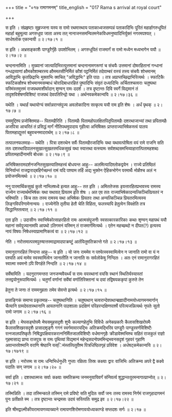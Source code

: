 +++
title = "०१७ रामागमनम्"
title_english = "017 Rama s arrival at royal court"

+++


स इति । संप्रहृष्टाः सुहृज्जना यस्य स रामो रथमास्थाय पताकाध्वजसम्पन्नं
पताकादिभिः पूरितं महार्हागरुधूपितं महार्हा बहुमूल्या अगरुधूपा जाता अस्य
तत् नानाजनसमन्वितमनेकविधमनुष्यादिभिर्युक्तं नगरमपश्यत् । सार्धश्लोक
एकान्वयी  ॥  २।१७।१  ॥   

  

स इति । अभ्रसङ्काशैः पाण्डुरैर्गृहैः उपशोभितम् । अगरुधूपितं राजमार्गं स
रामो मध्येन मध्यभागेन ययौ  ॥  २।१७।२  ॥   

  

चन्दनानामिति । मुख्यानां जात्यादिभिरत्युत्तमानां चन्दनानामगरूणां च
संचयैः उत्तमानां दोषरहितानां गन्धानां गन्धद्रव्याणां क्षौमकौशाम्बरस्य
क्षौममतसीनिर्मितं कौशं पट्टनिर्मितं तदेवाम्बरं वस्त्रं तस्य संचयैः
शोभमानम् आविद्धाभिः कृतछिद्राभिः मुक्ताभिः क्वचित् "अविद्धाभिः" इति पाठः
। तत्र अप्राप्तच्छिद्राभिरित्यर्थः । स्फाटिकैः स्फटिकाक्षैश्च
शोभमानमसम्बाधं चोरादिबाधारहितं पुष्पादिभिः संवृतं दध्यादिभिः
अर्चिताश्चत्वराः चतुष्पथा यस्मिंस्तमुत्तमं राजपथमाशीर्वादान् शृण्वन्
रामः ददर्श । तत्र दृष्टान्तः दिवि स्वर्गे विद्यमानं तं
तादृशविशेषणविशिष्टं राजपथं देवपतिरिन्द्रो यथा । अर्थनवकमेकान्वयि  ॥ 
२।१७।३६  ॥   

  

यथेति । यथार्हं यथायोग्यं सर्वान्नरान्संपूज्य अवलोकादिना सत्कृत्य ययौ
राम इति शेषः । अर्धं पृथक्  ॥  २।१७।७  ॥   

  

राममुद्दिश्य प्रजोक्तिमाह-- पितामहैरिति । पितामहैः
पितामहोपलक्षितपितृपितामहैः दशरथाजाभ्यां तथा प्रपितामहैः अजपित्रा आचरितं
तं प्रसिद्धं मार्गं नीतिपथमुपादाय गृहीत्वा अभिषिक्तः
प्राप्तराज्याभिषेकस्त्वं पालय पितामहाद्युत्तरं बहुवचनमादरार्थम्  ॥ 
२।१७।८  ॥   

  

तत्पालनफलमाह-- यथेति । पित्रा दशरथेन सर्वैः पितामहैरजादिभिः यथा
यथावत्पोषिता वयं रामे राजनि सति ततः दशरथादिपालनसुखात्सुखतरमधिकसुखं यथा
स्यात्तथा वत्स्यामः सर्वशब्दसमभिव्याहारात्पितामहशब्दः प्रपितामहादीनामपि
बोधकः  ॥  २।१७।९  ॥   

  

अभिषिक्तरामदर्शनजनितसुखस्यातिमहत्त्वं बोधयन्त आहुः--
अलमित्यादिश्लोकद्वयेन । राज्ये प्रतिष्ठितं विनिर्यान्तं
राजद्वाराद्बहिर्गच्छन्तं रामं यदि पश्याम तर्हि अद्य भुक्तेन ऐहिकभोगेन
परमार्थैः मोक्षैश्च अलं न प्रयोजनमित्यर्थः  ॥  २।१७।१०  ॥   

  

ननु पारमार्थिकसुखं कुतो नाभिलषध्वे इत्यत आहुः-- तत इति । अमिततेजसः
इयत्तारहितप्रभावस्य रामस्य राज्येन राज्यार्थमभिषेकः यथा यथावत् प्रियतम
इति शेषः । अत एव ततः राज्याभिषेकादन्यत्किञ्चित्प्रियतरं न भविष्यति ।
किंच ततः तस्य रामस्य यथा अभिषेकः प्रियतरः तथा अन्यत्किञ्चिन्न
प्रियतरमित्यस्य लिङ्गविपरिणामेनान्वयः । राज्येनेति तृतीया हेतौ चेति
विहिता, फलस्यापि हेतुत्वेन विवक्षेति तत्र सिद्धान्तितत्वात्  ॥  २।१७।११
 ॥   

  

एता इति । उदासीनः स्वाभिषेकोत्साहरहितो रामः आत्मसंपूजनीः
स्वसत्कारकारिकाः कथाः शृण्वन् महापथं ययौ महानां सर्वपूज्यानामपि आपथो
ऽतिगमनं यस्मिन् तं राजमार्गमित्यर्थः । एतेन महच्छब्दो न दीपत(?) इत्यस्य
नायं विषयः निषेधस्याप्रामाणिकत्वं वा  ॥  २।१७।१२  ॥   

  

नेति । नरोत्तमात्परमपुरुषात्तस्माद्रामादपाक्रष्टुं आर्तयितुमतिक्रान्ते
गते  ॥  २।१७।१३  ॥   

  

रामानुरागरहितं निन्दन्त आहुः-- य इति । यो जनः राममेव न
पश्येत्स्वस्वामित्वेन न जानाति रामो वा यं न पश्यति अयं मामेव
स्वस्वामित्वेन जानातीति न जानाति सः सर्वलोकेषु निन्दितः । अतः एनं
रामानुरागरहितं स्वात्मा स्वमनो ऽपि विगर्हते निन्दति  ॥  २।१७।१४  ॥   

  

सर्वेषामिति । यदनुरागमन्तरा जनजन्मवैयर्थ्यं स रामः वयस्थानां वयसि स्थानं
स्थितिर्यस्यास्तां तत्तद्वयोनुरूपामित्यर्थः । चतुर्णां वर्णानां सर्वेषां
वर्णातिरिक्तानां च दयां तद्विषयककृपां कुरुते तेन  

हेतुना ते जनाः तं राममनुव्रताः तमेव सेवन्ते इत्यर्थः  ॥  २।१७।१५  ॥   

  

प्रासङ्गिकं समाप्य प्रकृतमाह-- चतुष्पथानिति । चतुष्पथान्
चत्वरान्देवपथान्ब्रह्मादीनामयोध्यागमनमार्गान् चैत्यानि
ग्रामदेवतास्थानानि आयतनानि पाठशालाः प्रदक्षिणं परिहरन्दक्षिणपार्श्वे
परित्यजन्नित्यर्थः नृपतेः सुतो रामो जगाम  ॥  २।१७।१६  ॥   

  

स इति । मेघसङ्घोपमैः मेघसमूहसदृशैः शुभैः कल्याणहेतुभिः विविधैः
अनेकप्रकारैः कैलासशिखरोपमैः कैलासशिखरसदृशैः प्रासादशृङ्गैः गगनं
स्वर्गमावारयद्भिः अतिक्रमद्भिरिव पाण्डुरैः पाण्डुरवर्णविशिष्टैः
रत्नजालपरिष्कृतैः निषिद्धपक्षिवारकरत्ननिर्मितजालविशिष्टैः वर्धमानगृहैः
क्रीडावेश्मभिश्च सहितं राजकुलं राज्ञो गृहमासाद्य प्राप्य राजपुत्रः स
रामः पृथिव्यां विद्यमानं महेन्द्रसदनोपममिन्द्रभवनसदृशं गृहवरं गृहाणि
अवान्तरवेश्मानि वराणि श्रेष्ठानि यस्िमंस्तत्पितुर्वेश्म पित्रधिष्ठितगृहं
प्रविवेश । अर्धषट्कमेकान्वयि  ॥  २।१७।१७१९  ॥   

  

स इति । नरोत्तमः स रामः धन्विभिर्धनुर्धरैः गुप्ताः रक्षिताः तिस्रः
कक्ष्याः द्वारः वाजिभिः अतिक्रम्य अपरे द्वै कक्ष्ये पदातिः सन् जगाम  ॥ 
२।१७।२०  ॥   

  

सर्वा इति । दशरथात्मजः सर्वाः कक्ष्याः समतिक्रम्य जनमनुयायिवर्गं
संनिवर्त्य शुद्धान्तःपुरमन्वगात्प्राप्नोत्  ॥  २।१७।२१  ॥   

  

तस्मिन्निति । तदा तस्मिन्काले तस्मिन् रामे प्रविष्टे सति मुदितः सर्वो
जनः तस्य रामस्य निर्गमं राजगृहादागमनं पुनः प्रतीक्षते स्म । तत्र
दृष्टान्तः चन्द्रमसः उदयं सरित्पतिः समुद्र इव  ॥  २।१७।२२  ॥   

  

इति श्रीमद्वाल्मीकीयरामायणव्याख्याने रामायणशिरोमणावयोध्याकाण्डे सप्तदशः
सर्गः  ॥  २।१७  ॥   

  

  


